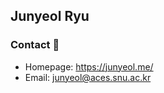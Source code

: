 ## Junyeol Ryu

<!--
> "We will not attempt any interpretation ... ..., but merely note that we are generally satisfied with the overall performance of the system."<br/>
> Dennis M.Ritchie & Ken Thompson, "The UNIX Time-Sharing System", CACM 1974

### I am ...
- A first year masters' student in SNU CSE (Advisor: Prof. Jaejin Lee)

### My field of research / interest lies on 🔍 ...
- Systematic problems that arise in supporting large scale distributed applications 
- My research & dev note published at 
    - [Medium](https://medium.com/@gajagajago)
    - [Notion](https://notion.so/jyryu)

### Education 🎓 
- Seoul National University, MS in CSE, [Thunder Lab](http://aces.snu.ac.kr/) 
- Seoul National University, BBA in [Business](https://cba.snu.ac.kr/) & BS in [CSE](https://cse.snu.ac.kr/)
    - Double major 
    - 3.94 / 4.3 (GPA: 96.4) 
    - ***_summa cum laude_***
- [Daewon FLHS](http://www.dwfl.hs.kr/), major in Chinese Language

### Teaching 🧑‍🏫 
- SNU
    - M1522.002400 Principles and Practices of Software Development (TA, 2022 fall)

### Career 🚀
GUAM FE Lead (2021.03 ~ 2022.03) [Google](https://play.google.com/store/apps/details?id=com.wafflestudio.guam_community) [Apple](https://apps.apple.com/kr/app/guam-community/id1627233509) <br/>
[FriendliAI](https://friendli.ai/) FE Intern (2022.01 ~ 2022.02)<br/>
[Samsung Electronics CE VD Dept. Intelligent Solution Lab](https://www.samsung.com/sec/) SW Intern (2021.07 ~ 2021.08)<br/>
Vanilla Bridge FE Intern (2020.07 ~ 2020.12) [Google](https://play.google.com/store/apps/details?id=com.vanillabridge.app) [Apple](https://apps.apple.com/kr/app/%EB%B0%94%EB%8B%90%EB%9D%BC%EB%B8%8C%EB%A6%BF%EC%A7%80/id1219876826) <br/>

### Skills 📚

- I have built networked systems for deep learning.
- I have experiences hacking the Linux Kernel, Slurm, and various open-source DL frameworks. 
- I also have experiences for software engineering using various frontend/backend frameworks.

-->
### Contact 📧
- Homepage: https://junyeol.me/
- Email: junyeol@aces.snu.ac.kr
